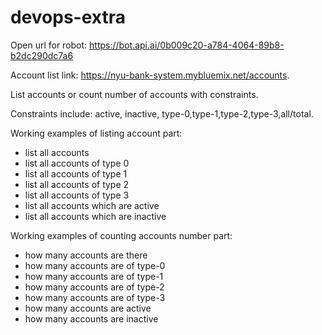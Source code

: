 # devops-extra

Open url for robot: https://bot.api.ai/0b009c20-a784-4064-89b8-b2dc290dc7a6

Account list link: https://nyu-bank-system.mybluemix.net/accounts.

List accounts or count number of accounts with constraints.

Constraints include: active, inactive, type-0,type-1,type-2,type-3,all/total.

Working examples of listing account part:
* list all accounts
* list all accounts of type 0
* list all accounts of type 1
* list all accounts of type 2
* list all accounts of type 3
* list all accounts which are active
* list all accounts which are inactive

Working examples of counting accounts number part:
* how many accounts are there
* how many accounts are of type-0
* how many accounts are of type-1
* how many accounts are of type-2
* how many accounts are of type-3
* how many accounts are active
* how many accounts are inactive
